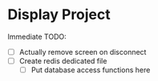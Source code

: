 # Display Project

Immediate TODO:

- [ ] Actually remove screen on disconnect
- [ ] Create redis dedicated file
  - [ ] Put database access functions here
